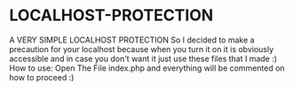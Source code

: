 # LOCALHOST-PROTECTION
A VERY SIMPLE LOCALHOST PROTECTION
So I decided to make a precaution for your localhost because when you turn it on it is obviously accessible and in case you don't want it just use these files that I made :)
How to use:
Open The File index.php 
and everything will be commented on how to proceed :)
